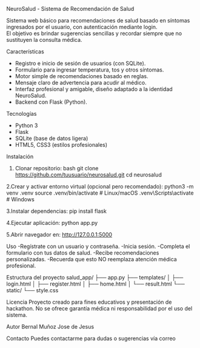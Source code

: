 NeuroSalud - Sistema de Recomendación de Salud

Sistema web básico para recomendaciones de salud basado en síntomas ingresados por el usuario, con autenticación mediante login.  
El objetivo es brindar sugerencias sencillas y recordar siempre que no sustituyen la consulta médica.

Características

- Registro e inicio de sesión de usuarios (con SQLite).
- Formulario para ingresar temperatura, tos y otros síntomas.
- Motor simple de recomendaciones basado en reglas.
- Mensaje claro de advertencia para acudir al médico.
- Interfaz profesional y amigable, diseño adaptado a la identidad NeuroSalud.
- Backend con Flask (Python).

Tecnologías

- Python 3
- Flask
- SQLite (base de datos ligera)
- HTML5, CSS3 (estilos profesionales)
  
Instalación

1. Clonar repositorio:
bash
git clone https://github.com/tuusuario/neurosalud.git
cd neurosalud

2.Crear y activar entorno virtual (opcional pero recomendado):
python3 -m venv .venv
source .venv/bin/activate  # Linux/macOS
.venv\Scripts\activate     # Windows

3.Instalar dependencias:
pip install flask

4.Ejecutar aplicación:
python app.py

5.Abrir navegador en:
http://127.0.0.1:5000

Uso
-Regístrate con un usuario y contraseña.
-Inicia sesión.
-Completa el formulario con tus datos de salud.
-Recibe recomendaciones personalizadas.
-Recuerda que esto NO reemplaza atención médica profesional.

Estructura del proyecto
salud_app/
├── app.py
├── templates/
│   ├── login.html
│   ├── register.html
│   ├── home.html
│   └── result.html
└── static/
    └── style.css
    
Licencia
Proyecto creado para fines educativos y presentación de hackathon.
No se ofrece garantía médica ni responsabilidad por el uso del sistema.

Autor
Bernal Muñoz Jose de Jesus

Contacto
Puedes contactarme para dudas o sugerencias vía correo
